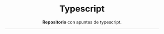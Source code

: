 <h1 align="center">Typescript</h1>

<p align="center">
<strong>Repositorio</strong> con apuntes de typescript.
</p>

****

